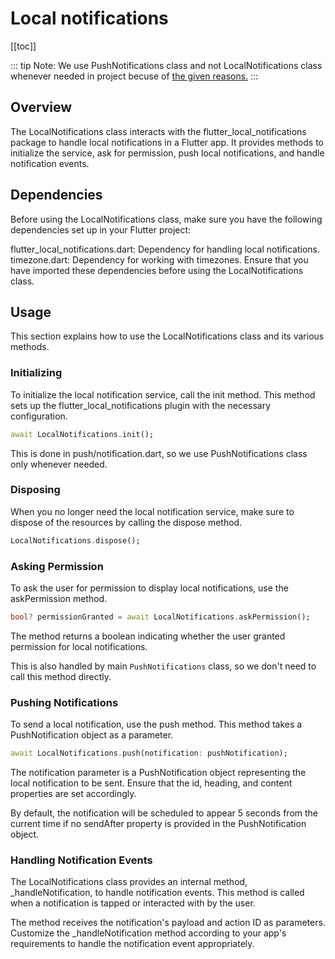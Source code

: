 # Local notifications

[[toc]]

::: tip Note:
We use PushNotifications class and not LocalNotifications class whenever needed in project becuse of [the given reasons.](../notification.md#best-practices-using-the-pushnotifications-class)
:::

## Overview

The LocalNotifications class interacts with the flutter_local_notifications package to handle local notifications in a Flutter app. It provides methods to initialize the service, ask for permission, push local notifications, and handle notification events.

## Dependencies

Before using the LocalNotifications class, make sure you have the following dependencies set up in your Flutter project:

flutter_local_notifications.dart: Dependency for handling local notifications.
timezone.dart: Dependency for working with timezones.
Ensure that you have imported these dependencies before using the LocalNotifications class.

## Usage

This section explains how to use the LocalNotifications class and its various methods.

### Initializing

To initialize the local notification service, call the init method. This method sets up the flutter_local_notifications plugin with the necessary configuration.

```dart
await LocalNotifications.init();
```

This is done in push/notification.dart, so we use PushNotifications class only whenever needed.

### Disposing

When you no longer need the local notification service, make sure to dispose of the resources by calling the dispose method.

```dart
LocalNotifications.dispose();
```

### Asking Permission

To ask the user for permission to display local notifications, use the askPermission method.

```dart
bool? permissionGranted = await LocalNotifications.askPermission();
```

The method returns a boolean indicating whether the user granted permission for local notifications.

This is also handled by main `PushNotifications` class, so we don't need to call this method directly.

### Pushing Notifications

To send a local notification, use the push method. This method takes a PushNotification object as a parameter.

```dart
await LocalNotifications.push(notification: pushNotification);
```

The notification parameter is a PushNotification object representing the local notification to be sent. Ensure that the id, heading, and content properties are set accordingly.

By default, the notification will be scheduled to appear 5 seconds from the current time if no sendAfter property is provided in the PushNotification object.

### Handling Notification Events

The LocalNotifications class provides an internal method, _handleNotification, to handle notification events. This method is called when a notification is tapped or interacted with by the user.

The method receives the notification's payload and action ID as parameters.
Customize the _handleNotification method according to your app's requirements to handle the notification event appropriately.

